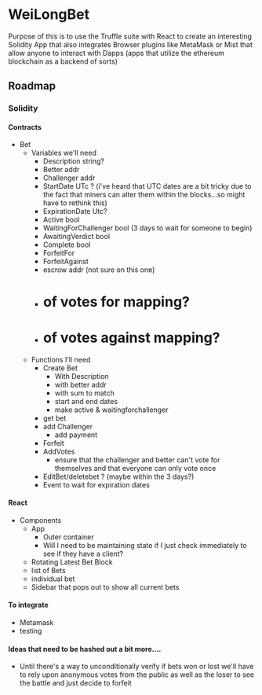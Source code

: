 # WeiLongBet

Purpose of this is to use the Truffle suite with React to create an interesting Solidity App that also integrates
Browser plugins like MetaMask or Mist that allow anyone to interact with Dapps (apps that utilize the ethereum blockchain as a backend of sorts)

## Roadmap

### Solidity

#### Contracts
  - Bet
    - Variables we'll need
      * Description string?
      * Better addr
      * Challenger addr
      * StartDate UTc ? (i've heard that UTC dates are a bit tricky due to the fact that miners can alter them within the blocks...so might have to rethink this)
      * ExpirationDate Utc?
      * Active bool
      * WaitingForChallenger bool (3 days to wait for someone to begin)
      * AwaitingVerdict bool
      * Complete bool
      * ForfeitFor
      * ForfeitAgainst
      * escrow addr (not sure on this one)
      * # of votes for mapping?
      * # of votes against mapping?
    - Functions I'll need
      * Create Bet
        - With Description
        - with better addr
        - with sum to match
        - start and end dates
        - make active & waitingforchallenger
      * get bet
      * add Challenger
        - add payment
      * Forfeit
      * AddVotes
        - ensure that the challenger and better can't vote for themselves and that everyone can only vote once
      * EditBet/deletebet ? (maybe within the 3 days?)
      * Event to wait for expiration dates

#### React
  - Components
    - App
      * Outer container
      * Will I need to be maintaining state if I just check immediately to see if they have a client?
    - Rotating Latest Bet Block
    - list of Bets
    - individual bet
    - Sidebar that pops out to show all current bets

#### To integrate
 - Metamask
 - testing

#### Ideas that need to be hashed out a bit more....
  - Until there's a way to unconditionally verify if bets won or lost we'll have to rely upon anonymous votes from the public as well as the loser to see the battle and just decide to forfeit
